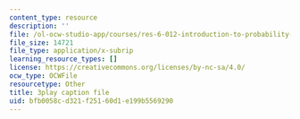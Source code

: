 ```yaml
---
content_type: resource
description: ''
file: /ol-ocw-studio-app/courses/res-6-012-introduction-to-probability-spring-2018/bfb0058cd321f25160d1e199b5569290_r_rzDNLODQw.srt
file_size: 14721
file_type: application/x-subrip
learning_resource_types: []
license: https://creativecommons.org/licenses/by-nc-sa/4.0/
ocw_type: OCWFile
resourcetype: Other
title: 3play caption file
uid: bfb0058c-d321-f251-60d1-e199b5569290
---
```

